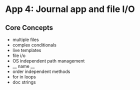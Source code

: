 # App 4: Journal app and file I/O

## Core Concepts
* multiple files
* complex conditionals
* live templates
* file i/o
* OS independent path management
* __ name __
* order independent methods
* for in loops 
* doc strings

